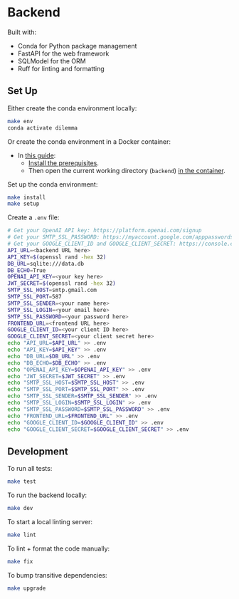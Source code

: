 # Backend

Built with:

- Conda for Python package management
- FastAPI for the web framework
- SQLModel for the ORM
- Ruff for linting and formatting

## Set Up

Either create the conda environment locally:

   ```bash
   make env
   conda activate dilemma
   ```

Or create the conda environment in a Docker container:

- In [this guide](https://code.visualstudio.com/docs/devcontainers/containers#_getting-started):
  - [Install the prerequisites](https://code.visualstudio.com/docs/devcontainers/containers#_getting-started).
  - Then open the current working directory (`backend`) [in the container](https://code.visualstudio.com/docs/devcontainers/containers#_quick-start-open-an-existing-folder-in-a-container).

Set up the conda environment:

   ```bash
   make install
   make setup
   ```

Create a `.env` file:

   ```bash
   # Get your OpenAI API key: https://platform.openai.com/signup
   # Get your SMTP_SSL_PASSWORD: https://myaccount.google.com/apppasswords
   # Get your GOOGLE_CLIENT_ID and GOOGLE_CLIENT_SECRET: https://console.cloud.google.com/apis/credentials
   API_URL=<backend URL here>
   API_KEY=$(openssl rand -hex 32)
   DB_URL=sqlite:///data.db
   DB_ECHO=True
   OPENAI_API_KEY=<your key here>
   JWT_SECRET=$(openssl rand -hex 32)
   SMTP_SSL_HOST=smtp.gmail.com
   SMTP_SSL_PORT=587
   SMTP_SSL_SENDER=<your name here>
   SMTP_SSL_LOGIN=<your email here>
   SMTP_SSL_PASSWORD=<your password here>
   FRONTEND_URL=<frontend URL here>
   GOOGLE_CLIENT_ID=<your client ID here>
   GOOGLE_CLIENT_SECRET=<your client secret here>
   echo "API_URL=$API_URL" >> .env
   echo "API_KEY=$API_KEY" >> .env
   echo "DB_URL=$DB_URL" >> .env
   echo "DB_ECHO=$DB_ECHO" >> .env
   echo "OPENAI_API_KEY=$OPENAI_API_KEY" >> .env
   echo "JWT_SECRET=$JWT_SECRET" >> .env
   echo "SMTP_SSL_HOST=$SMTP_SSL_HOST" >> .env
   echo "SMTP_SSL_PORT=$SMTP_SSL_PORT" >> .env
   echo "SMTP_SSL_SENDER=$SMTP_SSL_SENDER" >> .env
   echo "SMTP_SSL_LOGIN=$SMTP_SSL_LOGIN" >> .env
   echo "SMTP_SSL_PASSWORD=$SMTP_SSL_PASSWORD" >> .env
   echo "FRONTEND_URL=$FRONTEND_URL" >> .env
   echo "GOOGLE_CLIENT_ID=$GOOGLE_CLIENT_ID" >> .env
   echo "GOOGLE_CLIENT_SECRET=$GOOGLE_CLIENT_SECRET" >> .env
   ```

## Development

To run all tests:

   ```bash
   make test
   ```

To run the backend locally:

   ```bash
   make dev
   ```

To start a local linting server:

   ```bash
   make lint
   ```

To lint + format the code manually:

   ```bash
   make fix
   ```

To bump transitive dependencies:

   ```bash
   make upgrade
   ```

